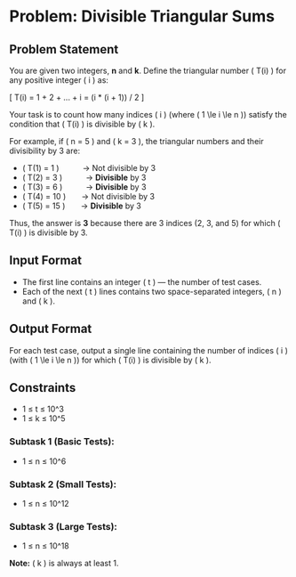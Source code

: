 # Problem: Divisible Triangular Sums

## Problem Statement

You are given two integers, **n** and **k**. Define the triangular number \( T(i) \) for any positive integer \( i \) as:

\[
T(i) = 1 + 2 + ... + i = (i * (i + 1)) / 2
\]

Your task is to count how many indices \( i \) (where \( 1 \le i \le n \)) satisfy the condition that \( T(i) \) is divisible by \( k \).

For example, if \( n = 5 \) and \( k = 3 \), the triangular numbers and their divisibility by 3 are:

- \( T(1) = 1 \)   → Not divisible by 3  
- \( T(2) = 3 \)   → **Divisible** by 3  
- \( T(3) = 6 \)   → **Divisible** by 3  
- \( T(4) = 10 \)  → Not divisible by 3  
- \( T(5) = 15 \)  → **Divisible** by 3  

Thus, the answer is **3** because there are 3 indices (2, 3, and 5) for which \( T(i) \) is divisible by 3.

## Input Format

- The first line contains an integer \( t \) — the number of test cases.
- Each of the next \( t \) lines contains two space-separated integers, \( n \) and \( k \).

## Output Format

For each test case, output a single line containing the number of indices \( i \) (with \( 1 \le i \le n \)) for which \( T(i) \) is divisible by \( k \).

## Constraints
- 1 ≤ t ≤ 10^3
- 1 ≤ k ≤ 10^5
### Subtask 1 (Basic Tests):
- 1 ≤ n ≤ 10^6

### Subtask 2 (Small Tests):
- 1 ≤ n ≤ 10^12

### Subtask 3 (Large Tests):
- 1 ≤ n ≤ 10^18


**Note:** \( k \) is always at least 1.
